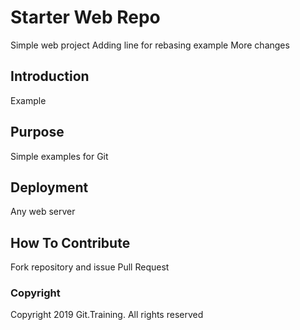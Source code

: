 # Starter Web Repo

Simple web project
Adding line for rebasing example
More changes

## Introduction

Example

## Purpose

Simple examples for Git

## Deployment

Any web server

## How To Contribute

Fork repository and issue Pull Request

### Copyright

Copyright 2019 Git.Training. All rights reserved
